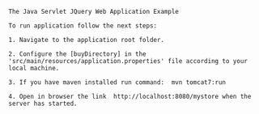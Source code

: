

    The Java Servlet JQuery Web Application Example
    
    To run application follow the next steps:
    
    1. Navigate to the application root folder.
    
    2. Configure the [buyDirectory] in the 'src/main/resources/application.properties' file according to your local machine.
    
    3. If you have maven installed run command:  mvn tomcat7:run
    
    4. Open in browser the link  http://localhost:8080/mystore when the server has started.